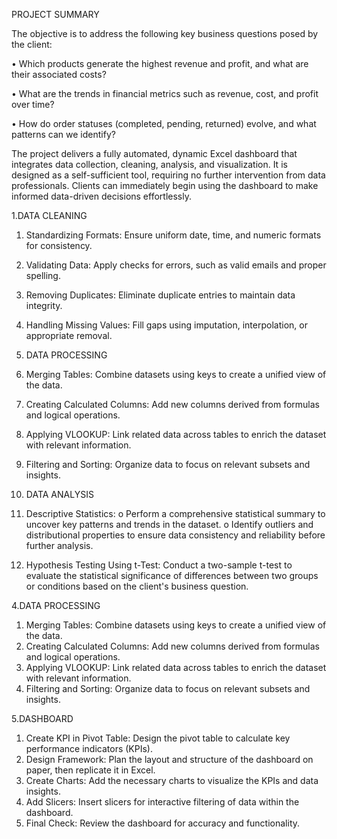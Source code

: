 PROJECT SUMMARY

The objective is to address the following key business questions posed by the client:

•	Which products generate the highest revenue and profit, and what are their associated costs?

•	What are the trends in financial metrics such as revenue, cost, and profit over time?

•	How do order statuses (completed, pending, returned) evolve, and what patterns can we identify?

The project delivers a fully automated, dynamic Excel dashboard that integrates data collection, cleaning, analysis, and visualization. It is designed as a self-sufficient tool, requiring no further intervention from data professionals. Clients can immediately begin using the dashboard to make informed data-driven decisions effortlessly.

1.DATA CLEANING
1.	Standardizing Formats: Ensure uniform date, time, and numeric formats for consistency.
2.	Validating Data: Apply checks for errors, such as valid emails and proper spelling.
3.	Removing Duplicates: Eliminate duplicate entries to maintain data integrity.
4.	Handling Missing Values: Fill gaps using imputation, interpolation, or appropriate removal.
   
2. DATA PROCESSING
1.	Merging Tables: Combine datasets using keys to create a unified view of the data.
2.	Creating Calculated Columns: Add new columns derived from formulas and logical operations.
3.	Applying VLOOKUP: Link related data across tables to enrich the dataset with relevant information.
4.	Filtering and Sorting: Organize data to focus on relevant subsets and insights.

   
3. DATA ANALYSIS
1.	Descriptive Statistics:
o	Perform a comprehensive statistical summary to uncover key patterns and trends in the dataset.
o	Identify outliers and distributional properties to ensure data consistency and reliability before further analysis.
2.	Hypothesis Testing Using t-Test: Conduct a two-sample t-test to evaluate the statistical significance of differences between two groups or conditions based on the client's business question.

4.DATA PROCESSING
1.	Merging Tables: Combine datasets using keys to create a unified view of the data.
2.	Creating Calculated Columns: Add new columns derived from formulas and logical operations.
3.	Applying VLOOKUP: Link related data across tables to enrich the dataset with relevant information.
4.	Filtering and Sorting: Organize data to focus on relevant subsets and insights.


5.DASHBOARD
1.	Create KPI in Pivot Table: Design the pivot table to calculate key performance indicators (KPIs).
2.	Design Framework: Plan the layout and structure of the dashboard on paper, then replicate it in Excel.
3.	Create Charts: Add the necessary charts to visualize the KPIs and data insights.
4.	Add Slicers: Insert slicers for interactive filtering of data within the dashboard.
5.	Final Check: Review the dashboard for accuracy and functionality.
